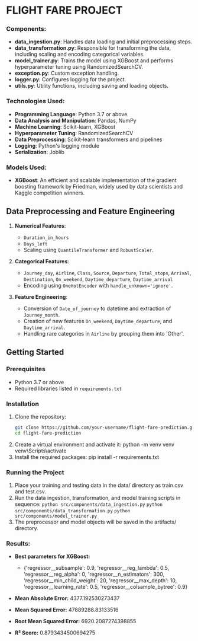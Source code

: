 # **FLIGHT FARE PROJECT**

### **Components:**
- **data_ingestion.py**: Handles data loading and initial preprocessing steps.
- **data_transformation.py**: Responsible for transforming the data, including scaling and encoding categorical variables.
- **model_trainer.py**: Trains the model using XGBoost and performs hyperparameter tuning using RandomizedSearchCV.
- **exception.py**: Custom exception handling.
- **logger.py**: Configures logging for the project.
- **utils.py**: Utility functions, including saving and loading objects.

### **Technologies Used:**
- **Programming Language**: Python 3.7 or above
- **Data Analysis and Manipulation**: Pandas, NumPy
- **Machine Learning**: Scikit-learn, XGBoost
- **Hyperparameter Tuning**: RandomizedSearchCV
- **Data Preprocessing**: Scikit-learn transformers and pipelines
- **Logging**: Python's logging module
- **Serialization**: Joblib

### **Models Used:**
- **XGBoost**: An efficient and scalable implementation of the gradient boosting framework by Friedman, widely used by data scientists and Kaggle competition winners.

## Data Preprocessing and Feature Engineering

1. **Numerical Features**:
   - `Duration_in_hours`
   - `Days_left`
   - Scaling using `QuantileTransformer` and `RobustScaler`.

2. **Categorical Features**:
   - `Journey_day`, `Airline`, `Class`, `Source`, `Departure`, `Total_stops`, `Arrival`, `Destination`, `On_weekend`, `Daytime_departure`, `Daytime_arrival`
   - Encoding using `OneHotEncoder` with `handle_unknown='ignore'`.

3. **Feature Engineering**:
   - Conversion of `Date_of_journey` to datetime and extraction of `Journey_month`.
   - Creation of new features `On_weekend`, `Daytime_departure`, and `Daytime_arrival`.
   - Handling rare categories in `Airline` by grouping them into 'Other'.

## Getting Started

### Prerequisites

- Python 3.7 or above
- Required libraries listed in `requirements.txt`

### Installation

1. Clone the repository:
   ```bash
   git clone https://github.com/your-username/flight-fare-prediction.git
   cd flight-fare-prediction
2. Create a virtual environment and activate it:
python -m venv venv
venv\Scripts\activate
3. Install the required packages:
pip install -r requirements.txt

### Running the Project
1. Place your training and testing data in the data/ directory as train.csv and test.csv.
2. Run the data ingestion, transformation, and model training scripts in sequence:
`python src/components/data_ingestion.py`
`python src/components/data_transformation.py`
`python src/components/model_trainer.py `
3. The preprocessor and model objects will be saved in the artifacts/ directory.



### **Results:**

- **Best parameters for XGBoost:** 
  - {'regressor__subsample': 0.9, 'regressor__reg_lambda': 0.5, 'regressor__reg_alpha': 0, 'regressor__n_estimators': 300, 'regressor__min_child_weight': 20, 'regressor__max_depth': 10, 'regressor__learning_rate': 0.5, 'regressor__colsample_bytree': 0.9}

- **Mean Absolute Error:** 4377.192530273437
- **Mean Squared Error:** 47889288.83133516
- **Root Mean Squared Error:** 6920.2087274398855
- **R² Score:** 0.8793434500694275

  
